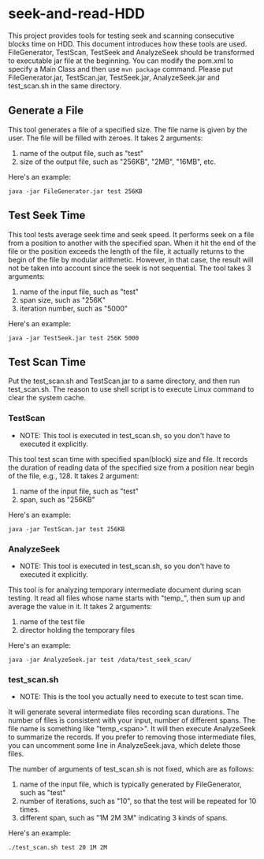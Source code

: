 # seek-and-read-HDD
This project provides tools for testing seek and scanning consecutive blocks time on HDD. This document introduces how these tools are used. FileGenerator, TestScan, TestSeek and AnalyzeSeek should be transformed to executable jar file at the beginning. You can modify the pom.xml to specify a Main Class and then use `mvn package` command. Please put FileGenerator.jar, TestScan.jar, TestSeek.jar, AnalyzeSeek.jar and test_scan.sh in the same directory.

## Generate a File

This tool generates a file of a specified size. The file name is given by the user. The file will be filled with zeroes. It takes 2 arguments:

1. name of the output file, such as "test"
2. size of the output file, such as "256KB", "2MB", "16MB", etc.

Here's an example:
```
java -jar FileGenerator.jar test 256KB
```

## Test Seek Time
This tool tests average seek time and seek speed. It performs seek on a file from a position to another with the specified span. When it hit the end of the file or the position exceeds the length of the file, it actually returns to the begin of the file by modular arithmetic. However, in that case, the result will not be taken into account since the seek is not sequential. The tool takes 3 arguments:

1. name of the input file, such as "test"
2. span size, such as "256K"
3. iteration number, such as "5000"

Here's an example:
```
java -jar TestSeek.jar test 256K 5000
```

## Test Scan Time
Put the test_scan.sh and TestScan.jar to a same directory, and then run test_scan.sh. The reason to use shell script is to execute Linux command to clear the system cache. 

### TestScan 

* NOTE: This tool is executed in test_scan.sh, so you don't have to executed it explicitly.

This tool test scan time with specified span(block) size and file. It records the duration of reading data of the specified size from a position near begin of the file, e.g., 128. It takes 2 argument:

1. name of the input file, such as "test"
2. span, such as "256KB"

Here's an example:
```
java -jar TestScan.jar test 256KB
```

### AnalyzeSeek
* NOTE: This tool is executed in test_scan.sh, so you don't have to executed it explicitly.

This tool is for analyzing temporary intermediate document during scan testing. It read all files whose name starts with "temp_", then sum up and average the value in it. It takes 2 arguments:

1. name of the test file
2. director holding the temporary files

Here's an example:
```
java -jar AnalyzeSeek.jar test /data/test_seek_scan/
```

### test_scan.sh

* NOTE: This is the tool you actually need to execute to test scan time.

It will generate several intermediate files recording scan durations. The number of files is consistent with your input, number of different spans. The file name is something like "temp_\<span>". It will then execute AnalyzeSeek to summarize the records. If you prefer to removing those intermediate files, you can uncomment some line in AnalyzeSeek.java, which delete those files. 

The number of arguments of test_scan.sh is not fixed, which are as follows:

1. name of the input file, which is typically generated by FileGenerator, such as "test"
2. number of iterations, such as "10", so that the test will be repeated for 10 times.
3. different span, such as "1M 2M 3M" indicating 3 kinds of spans.

Here's an example:
```
./test_scan.sh test 20 1M 2M
```

